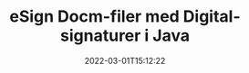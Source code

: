 ---
############################# Static ############################
layout: "auto-gen-signature"
date: 2022-03-01T15:12:22
draft: false
operation: Sign
signaturetype: Digital
fileformat: Docm
productName: Java
lang: no
productCode: java
otherformats: pdf doc docx docm dot dotx odt ott xls xlsx xlsm xlsb ods ots xltx xltm pptx pptm
breadcrumb: Put Digital signature on Docm for Java

############################# Head ############################
head_title: "Legger til digitale elektroniske signaturer i filen Docm med Java"
head_description: "Sett digital signatur på Docm-filen for Java ved å bruke noen få linjer med kode. Bruk GroupDocs Document Signature API til å signere dusinvis av filformater."

############################# Header ############################
title: "eSign Docm-filer med Digital-signaturer i Java"
description: "Slik legger du til Digital-signatur med noen få linjer med Java-kode"
bg_image: "https://cms.admin.containerize.com/templates/aspose/App_Themes/V3/images/bg/header1.png"
bg_overlay: false
button:
    enable: true

############################# SubMenu ############################
submenu:
    enable: true

    left:
        img_alt: "GroupDocs.Signature for Java"
        image: "https://cms.admin.containerize.com/templates/groupdocs/images/product-logos/90x90-noborder/groupdocs-signature-java.png"
        product: "GroupDocs.Signature"
        platform: "Java"



############################# About ############################
about:
    enable: true
    title: "Om GroupDocs.Signature for Java API for digitale signaturer"
    content: |
        [GroupDocs.Signature for Java](https://products.groupdocs.com/signature/java/) er et populært API for å esignere dokumenter med digitale elektroniske signaturer, med digitale sertifikater. For Digitale signaturer bruker API PFX-sertifikatfiler for å esignere dokumenter med passordbeskyttede private og offentlige nøkler. De digitale signaturene kan brukes til å sertifisere forretningsdokumenter med eSign PDF-spesifikk side, sertifisere hele Microsoft Office-dokumenter som Words, Excel, Powerpoint-filer og Open Office-dokumenter. Kunder kan enkelt manipulere signaturene som å redigere dem, fjerne eller justere. API-en gir en måte å søke og bekrefte signaturer på. Dessuten er det gitt mange muligheter for tilpasning av signaturer.
    

############################# Steps ############################
steps:
    enable: true
    title_left: "Trinn for å signere Docm med Digital i Java"
    content_left: |
        [GroupDocs.Signature for Java](https://products.groupdocs.com/signature/java/) gir mulighet til å signere Docm-dokumenter med Digital-signaturer raskt og enkelt.
        
        * Opprett en forekomst av signaturklassen som gir Docm-fil som skal signere som bane eller minnestrøm
        * Instantiate SignOptions-klassen og angi alle etterspurte data.
        * Påkall Signature.Sign()-metoden ved å sende utdatafilen Docm eller minnestrøm

    title_right: " Systemkrav"
    content_right: |
        GroupDocs.Signature for Java støttes på alle større plattformer og operativsystemer. Før du utfører koden nedenfor, sørg for at du har følgende forutsetninger installert på systemet ditt.

        * Operativsystemer: Microsoft Windows, Linux, MacOS
        * Utviklingsmiljøer: NetBeans, Intellij IDEA, Eclipse, etc.
        * Java runtime: J2SE 6.0 and above
        * Få den siste GroupDocs.Signature for Java fra [Maven](https://repository.groupdocs.com/webapp/#/artifacts/browse/tree/General/repo/com/groupdocs/groupdocs-signature)
         
    code: |
        ```java    
                
        // Set up input Docm file
        String filePath = "input.docm";
        // Set up output file
        String outputFilePath = "output.docm";
        // Provide digital certificate
        String certificateFilePath = "certificate.pfx";

        // Instantiate Signature for input file
        Signature signature = new Signature(filePath);

        //Provide sign options
        DigitalSignOptions options = new DigitalSignOptions(certificateFilePath);

        // set certificate password
        options.setPassword("1234567890");

        // set signature position
        options.setLeft(50);
        options.setTop(200);

        // sign Docm document
        SignResult result = signature.sign(outputFilePath, options);

        ```

############################# Demos ############################
demos:
    enable: true
    title: "Signering av Docm dokumenter med Digital Live Demo"
    content: |
       Signer Docm-filen med forskjellige signaturer akkurat nå ved å gå til nettstedet [GroupDocs.Signature-appen](https://products.groupdocs.app/signature/family). Gratis online demo venter på deg.          

############################# More Formats ############################
more_formats:
    enable: true
    title: "Andre støttede Digital-signaturer for Java"
    content: |
        "Du kan også signere Docm med andre signaturtyper. Vennligst se listen nedenfor."
    format: 
       
       
back_to_top:
    enable: true
---